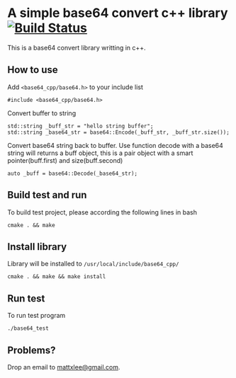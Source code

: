 # A simple base64 convert c++ library [![Build Status](https://travis-ci.org/mattxlee/base64_cpp.svg?branch=master)](https://travis-ci.org/mattxlee/base64_cpp)
This is a base64 convert library writting in c++.

## How to use
Add `<base64_cpp/base64.h>` to your include list
```
#include <base64_cpp/base64.h>
```
Convert buffer to string
```
std::string _buff_str = "hello string buffer";
std::string _base64_str = base64::Encode(_buff_str, _buff_str.size());
```
Convert base64 string back to buffer.
Use function decode with a base64 string will returns a buff object, this is a pair object with a smart pointer(buff.first) and size(buff.second)
```
auto _buff = base64::Decode(_base64_str);
```

## Build test and run
To build test project, please according the following lines in bash
```
cmake . && make
```

## Install library
Library will be installed to `/usr/local/include/base64_cpp/`
```
cmake . && make && make install
```

## Run test
To run test program
```
./base64_test
```

## Problems?
Drop an email to mattxlee@gmail.com.
